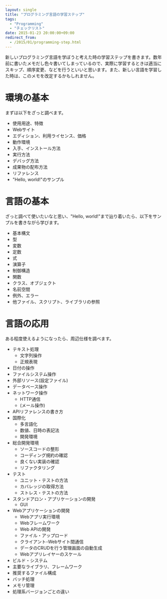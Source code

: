 ```yaml
---
layout: single
title: "プログラミング言語の学習ステップ"
tags:
  - "Programming"
  - "チェックリスト"
date: 2015-01-23 20:00:00+09:00
redirect_from:
  - /2015/01/programming-step.html
---
```


新しいプログラミング言語を学ぼうと考えた時の学習ステップを書きます。数年前に書いたメモだし色々書いてしまっているので、実際に学習するときは適当にスキップ、順序変更、などを行うといいと思います。また、新しい言語を学習した時は、このメモを改定するかもしれません。

<!-- more -->

# 環境の基本

まずは以下をざっと調べます。

* 使用用途、特徴
* Webサイト
* エディション、利用ライセンス、価格
* 動作環境
* 入手、インストール方法
* 実行方法
* デバッグ方法
* 成果物の配布方法
* リファレンス
* "Hello, world!"のサンプル

# 言語の基本

ざっと調べて使いたいなと思い、"Hello, world!"まで辿り着いたら、以下をサンプルを書きながら学びます。

* 基本構文
* 型
* 変数
* 定数
* 式
* 演算子
* 制御構造
* 関数
* クラス、オブジェクト
* 名前空間
* 例外、エラー
* 他ファイル、スクリプト、ライブラリの参照

# 言語の応用

ある程度使えるようになったら、周辺仕様を調べます。

* テキスト処理
    * 文字列操作
    * 正規表現
* 日付の操作
* ファイルシステム操作
* 外部リソース(設定ファイル)
* データベース操作
* ネットワーク操作
    * HTTP通信
    * (メール操作)
* APIリファレンスの書き方
* 国際化
    * 多言語化
    * 数値、日時の表記法
    * 開発環境
* 総合開発環境
    * ソースコードの整形
    * コーディング規約の確認
    * 良くない実装の確認
    * リファクタリング
* テスト
    * ユニット・テストの方法
    * カバレッジの取得方法
    * ストレス・テストの方法
* スタンドアロン・アプリケーションの開発
    * GUI
* Webアプリケーションの開発
    * Webアプリ実行環境
    * Webフレームワーク
    * Web APIの開発
    * ファイル・アップロード
    * クライアント-Webサイト間通信
    * データのCRUDを行う管理画面の自動生成
    * Webアプリレイヤーのスケール
* ビルド・システム
* 主要なライブラリ、フレームワーク
* 推奨するファイル構成
* バッチ処理
* メモリ管理
* 処理系バージョンごとの違い

